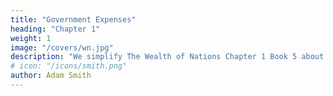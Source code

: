 ```yaml
---
title: "Government Expenses"
heading: "Chapter 1"
weight: 1
image: "/covers/wn.jpg"
description: "We simplify The Wealth of Nations Chapter 1 Book 5 about Government Expenses"
# icon: "/icons/smith.png"
author: Adam Smith
---
```


